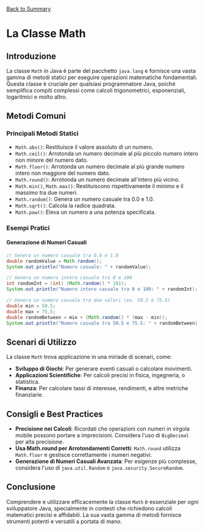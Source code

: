 [Back to Summary](../Summary.md)

# La Classe Math

## Introduzione
La classe `Math` in Java è parte del pacchetto `java.lang` e fornisce una vasta gamma di metodi statici per eseguire operazioni matematiche fondamentali. Questa classe è cruciale per qualsiasi programmatore Java, poiché semplifica compiti complessi come calcoli trigonometrici, esponenziali, logaritmici e molto altro.

## Metodi Comuni
### Principali Metodi Statici
- `Math.abs()`: Restituisce il valore assoluto di un numero.
- `Math.ceil()`: Arrotonda un numero decimale al più piccolo numero intero non minore del numero dato.
- `Math.floor()`: Arrotonda un numero decimale al più grande numero intero non maggiore del numero dato.
- `Math.round()`: Arrotonda un numero decimale all'intero più vicino.
- `Math.min()`, `Math.max()`: Restituiscono rispettivamente il minimo e il massimo tra due numeri.
- `Math.random()`: Genera un numero casuale tra 0.0 e 1.0.
- `Math.sqrt()`: Calcola la radice quadrata.
- `Math.pow()`: Eleva un numero a una potenza specificata.

### Esempi Pratici
#### Generazione di Numeri Casuali
```java
// Genera un numero casuale tra 0.0 e 1.0
double randomValue = Math.random();
System.out.println("Numero casuale: " + randomValue);

// Genera un numero intero casuale tra 0 e 100
int randomInt = (int) (Math.random() * 101);
System.out.println("Numero intero casuale tra 0 e 100: " + randomInt);

// Genera un numero casuale tra due valori (es. 50.5 e 75.5)
double min = 50.5;
double max = 75.5;
double randomBetween = min + (Math.random() * (max - min));
System.out.println("Numero casuale tra 50.5 e 75.5: " + randomBetween);
```

## Scenari di Utilizzo
La classe `Math` trova applicazione in una miriade di scenari, come:
- **Sviluppo di Giochi**: Per generare eventi casuali o calcolare movimenti.
- **Applicazioni Scientifiche**: Per calcoli precisi in fisica, ingegneria, o statistica.
- **Finanza**: Per calcolare tassi di interesse, rendimenti, e altre metriche finanziarie.

## Consigli e Best Practices
- **Precisione nei Calcoli**: Ricordati che operazioni con numeri in virgola mobile possono portare a imprecisioni. Considera l'uso di `BigDecimal` per alta precisione.
- **Usa Math.round per Arrotondamenti Corretti**: `Math.round` utilizza `Math.floor` e gestisce correttamente i numeri negativi.
- **Generazione di Numeri Casuali Avanzata**: Per esigenze più complesse, considera l'uso di `java.util.Random` o `java.security.SecureRandom`.

## Conclusione
Comprendere e utilizzare efficacemente la classe `Math` è essenziale per ogni sviluppatore Java, specialmente in contesti che richiedono calcoli matematici precisi e affidabili. La sua vasta gamma di metodi fornisce strumenti potenti e versatili a portata di mano.
